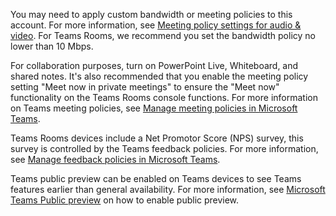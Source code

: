 You may need to apply custom bandwidth or meeting policies to this account. For more information, see [Meeting policy settings for audio & video](/microsoftteams/meeting-policies-audio-and-video). For Teams Rooms, we recommend you set the bandwidth policy no lower than 10 Mbps.

For collaboration purposes, turn on PowerPoint Live, Whiteboard, and shared notes. It's also recommended that you enable the meeting policy setting "Meet now in private meetings" to ensure the "Meet now" functionality on the Teams Rooms console functions. For more information on Teams meeting policies, see [Manage meeting policies in Microsoft Teams](/microsoftteams/meeting-policies-overview).

Teams Rooms devices include a Net Promotor Score (NPS) survey, this survey is controlled by the Teams feedback policies. For more information, see [Manage feedback policies in Microsoft Teams](/microsoftteams/manage-feedback-policies-in-teams).

Teams public preview can be enabled on Teams devices to see Teams features earlier than general availability. For more information, see [Microsoft Teams Public preview](/microsoftteams/public-preview-doc-updates?tabs=new-teams-client) on how to enable public preview.
